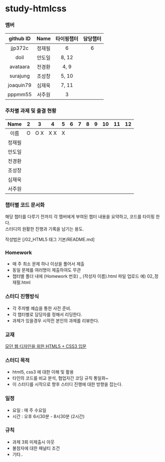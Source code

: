 # study-htmlcss

### 멤버
github ID  |  Name  | 타이핑챕터 | 담당챕터
:---:     | :---:  | :---: | :---:
jjp372c | 정재필 | 6 |  6
doil | 안도일 | 8, 12 |
avataara| 전경환 | 4, 9 |
surajung | 조성창 | 5, 10 |
joaquin79 | 심재욱 | 7, 11 |
pppmm55 | 서주원 | 3 |


### 주차별 과제 및 출결 현황

Name | 2 | 3 | 4 | 5 | 6 | 7 | 8 | 9 | 10 | 11 | 12
:---:  | :---: | :---:  | :---: | :---:  | :---: | :---:  | :---: | :---:  | :---: | :---:  | :---:
이름 | O | O X | X X | X | | | | | | |
정재필 |  |  |  |  | | | | | | |
안도일 |  |  |  |  | | | | | | |
전경환 |  |  |  |  | | | | | | |
조성창 |  |  |  |  | | | | | | |
심재욱 |  |  |  |  | | | | | | |
서주원 |  |  |  |  | | | | | | |


### 챕터별 코드 문서화
해당 챕터를 다루기 전까지 각 멤버에게 부여된 챕터 내용을 요약하고, 코드를 타이핑 한다.  
스터디의 원활한 진행과 기록을 남기는 용도.

작성법은 [/02_HTML5 태그 기본/README.md]

### Homework
- 매 주 최소 문제 하나 이상을 풀어서 제출
- 동일 문제를 여러명이 제출하여도 무관
- 챕터별 폴더 내에 (Homework 번호) _ (작성자 이름).html 파일 업로드 예) 02_정재필.html

### 스터디 진행방식
- 각 주차별 예습을 통한 사전 준비.
- 각 챕터별로 담당자를 정해서 리딩한다.
- 과제가 있을경우 시작전 본인의 과제를 리뷰한다.

### 교재
[모던 웹 디자인을 위한 HTML5 + CSS3 입문](http://www.kyobobook.co.kr/product/detailViewKor.laf?barcode=9788979149555)


### 스터디 목적
- html5, css3 에 대한 이해 및 활용
- 타인의 코드를 비교 분석, 협업자간 코딩 규칙 통일화~
- 이 스터디를 시작으로 향후 스터디 진행에 대한 방향을 잡는다.


### 일정
- 요일 : 매 주 수요일
- 시간 : 오후 6시30분 - 8시30분 (2시간)

### 규칙
- 과제 3회 미제출시 아웃
- 불참자에 대한 패널티 조건
- 기타..
